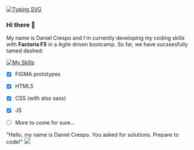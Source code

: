 <a href="https://git.io/typing-svg"><img src="https://readme-typing-svg.demolab.com?font=Fira+Code&pause=1000&width=435&lines=Taking+my+firsts+steps" alt="Typing SVG" /></a>

### Hi there 👋

My name is Daniel Crespo and I'm currently developing my coding skills with **Factoria F5** in a Agile driven bootcamp. So far, we have sucssesfully tamed dashed:

[![My Skills](https://skillicons.dev/icons?i=figma,html,css,sass,js)](https://skillicons.dev)

- [X] FIGMA prototypes

- [X] HTML5

- [X] CSS (with also sass)

- [X] JS

- [ ] More to come for sure...

"Hello, my name is Daniel Crespo. You asked for solutions. Prepare to code!" ![](https://wompampsupport.azureedge.net/fetchimage?siteId=7575&v=2&jpgQuality=100&width=10&url=https%3A%2F%2Fi.kym-cdn.com%2Fentries%2Ficons%2Ffacebook%2F000%2F006%2F815%2Finigo-thumb-375xauto-2548.jpg)

<!--
**DaniCresRod/DaniCresRod** is a ✨ _special_ ✨ repository because its `README.md` (this file) appears on your GitHub profile.

Here are some ideas to get you started:

- 🔭 I’m currently working on ...
- 🌱 I’m currently learning ...
- 👯 I’m looking to collaborate on ...
- 🤔 I’m looking for help with ...
- 💬 Ask me about ...
- 📫 How to reach me: ...
- 😄 Pronouns: ...
- ⚡ Fun fact: ...
-->
